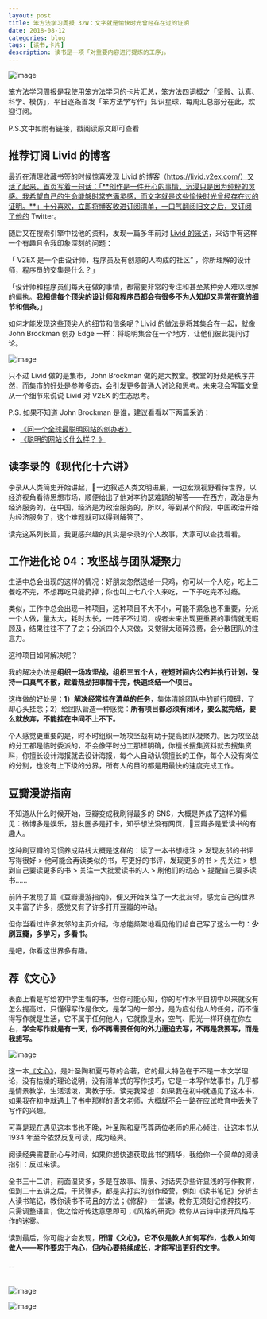 ```yaml
---
layout: post
title: 笨方法学习周报 32W：文字就是愉快时光曾经存在过的证明
date: 2018-08-12
categories: blog
tags: [读书,卡片]
description: 读书是一项「对重要内容进行提炼的工序」。
---
```



![image](http://upload-images.jianshu.io/upload_images/32598-10076b823e55a801?imageMogr2/auto-orient/strip%7CimageView2/2/w/1240)

笨方法学习周报是我使用笨方法学习的卡片汇总，笨方法四词概之「坚毅、认真、科学、模仿」，平日逐条首发「笨方法学写作」知识星球，每周汇总部分在此，欢迎订阅。

P.S.文中如附有链接，戳阅读原文即可查看

## 推荐订阅 Livid 的博客

最近在清理收藏书签的时候惊喜发现 Livid  的博客（https://livid.v2ex.com/）又活了起来，首页写着一句话：「**创作是一件开心的事情，沉浸只是因为纯粹的灵感。我希望自己的生命能够时常充满灵感，而文字就是这些愉快时光曾经存在过的证明。**」十分喜欢，立即将博客收进订阅清单，一口气翻阅旧文之后，又订阅了他的 Twitter。

随后又在搜索引擎中找他的资料，发现一篇多年前对 [Livid 的采访](http://www.ifanr.com/22202)，采访中有这样一个有趣且令我印象深刻的问题：

「 V2EX 是一个由设计师，程序员及有创意的人构成的社区” ，你所理解的设计师，程序员的交集是什么？」

「设计师和程序员们每天在做的事情，都需要非常的专注和甚至某种旁人难以理解的偏执。**我相信每个顶尖的设计师和程序员都会有很多不为人知却又异常在意的细节和信条。**」

如何才能发现这些顶尖人的细节和信条呢？Livid 的做法是将其集合在一起，就像 John Brockman 创办 Edge 一样：将聪明集合在一个地方，让他们彼此提问讨论。

![image](http://upload-images.jianshu.io/upload_images/32598-0a1d7a1c34144331?imageMogr2/auto-orient/strip%7CimageView2/2/w/1240) 

只不过 Livid 做的是集市，John Brockman 做的是大教堂。教堂的好处是秩序井然，而集市的好处是参差多态，会引发更多普通人讨论和思考。未来我会写篇文章从一个细节来说说 Livid 对 V2EX 的生态思考。

P.S. 如果不知道 John Brockman 是谁，建议看看以下两篇采访：

- [《问一个全球最聪明网站的创办者》](https://www.lw5u.com/zz/renwu/news/itemid-957875.html)
- [《聪明的网站长什么样？ 》](https://www.edge.org/Press/ChinaBlogweeklyMagazine.pdf)

## 读李录的《现代化十六讲》

李录从人类简史开始讲起，一边叙述人类文明进展，一边宏观视野看待世界，以经济视角看待思想市场，顺便给出了他对李约瑟难题的解答——在西方，政治是为经济服务的，在中国，经济是为政治服务的，所以，等到某个阶段，中国政治开始为经济服务了，这个难题就可以得到解答了。

读完这系列长篇，我更感兴趣的其实是李录的个人故事，大家可以查找看看。

## 工作进化论 04：攻坚战与团队凝聚力

生活中总会出现的这样的情况：好朋友忽然送给一只鸡，你可以一个人吃，吃上三餐吃不完，不想再吃只能扔掉；你也叫上七八个人来吃，一下子吃完不过瘾。

类似，工作中总会出现一种项目，这种项目不大不小，可能不紧急也不重要，分派一个人做，量太大，耗时太长，一阵子不过问，或者未来出现更重要的事情就无暇顾及，结果往往不了了之；分派四个人来做，又觉得太琐碎浪费，会分散团队的注意力。

这种项目如何解决呢？

我的解决办法是**组织一场攻坚战，组织三五个人，在短时间内公布并执行计划，保持一口真气不散，趁着热劲把事情干完，快速终结一个项目。**

这样做的好处是：**1）解决经常挂在清单的任务**，集体清除团队中的前行障碍，了却心头挂念；2）给团队营造一种感觉：**所有项目都必须有闭环，要么就完结，要么就放弃，不能挂在中间不上不下。**

个人感觉更重要的是，时不时组织一场攻坚战有助于提高团队凝聚力。因为攻坚战的分工都是临时委派的，不会像平时分工那样明确，你擅长搜集资料就去搜集资料，你擅长设计海报就去设计海报，每个人自动认领擅长的工作，每个人没有岗位的分别，也没有上下级的分界，所有人的目的都是用最快的速度完成工作。

## 豆瓣漫游指南

不知道从什么时候开始，豆瓣变成我刷得最多的 SNS，大概是养成了这样的偏见：微博多是娱乐，朋友圈多是打卡，知乎想法没有网页，豆瓣多是爱读书的有趣人。

这种刷豆瓣的习惯养成路线大概是这样的：读了一本书想标注 > 发现友邻的书评写得很好 > 他可能会再读类似的书，写更好的书评，发现更多的书 > 先关注 >  想到自己要读更多的书 > 关注一大批爱读书的人 > 刷他们的动态 > 提醒自己要多读书…… 

前阵子发现了篇《豆瓣漫游指南》，便又开始关注了一大批友邻，感觉自己的世界又丰富了许多，感觉又有了许多打开豆瓣的冲动。

但你当看过许多友邻的主页介绍，你总能频繁地看见他们给自己写了这么一句：**少刷豆瓣，多学习，多看书。**

是吧，你看这世界多有趣。

## 荐《文心》

表面上看是写给初中学生看的书，但你可能心知，你的写作水平自初中以来就没有怎么提高过，只懂得写作是作文，是学习的一部分，是为应付他人的任务，而不懂得写作就是生活，它不属于任何他人，它就像是水，空气、阳光一样环绕在你左右，**学会写作就是有一天，你不再需要任何的外力逼迫去写，不再是我要写，而是我想写。**

![image](http://upload-images.jianshu.io/upload_images/32598-3bb6bbf08ff7eb0c?imageMogr2/auto-orient/strip%7CimageView2/2/w/1240)

这一本[《文心》](https://book.douban.com/subject/26841182/)，是叶圣陶和夏丐尊的合著，它的最大特色在于不是一本文学理论，没有枯燥的理论说明，没有清单式的写作技巧，它是一本写作故事书，几乎都是情景教学，生活活泼，寓教于乐。读完我常想：如果我在初中就遇见了这本书，如果我在初中就遇上了书中那样的语文老师，大概就不会一路在应试教育中丢失了写作的兴趣。

可喜是现在遇见这本书也不晚，叶圣陶和夏丐尊两位老师的用心倾注，让这本书从 1934 年至今依然反复可读，成为经典。

阅读经典需要耐心与时间，如果你想快速获取此书的精华，我给你一个简单的阅读指引：反过来读。

全书三十二讲，前面湿货多，多是在故事、情景、对话夹杂些许显浅的写作教育，但到二十五讲之后，干货骤多，都是实打实的创作经营，例如《读书笔记》分析古人读书笔记，教你读书不苟且的方法；《修辞》一堂课，教你无须刻记修辞技巧，只需调整语言，使之恰好传达意思即可；《风格的研究》教你从古诗中拨开风格写作的迷雾。

读到最后，你可能才会发现，**所谓《文心》，它不仅是教人如何写作，也教人如何做人——写作要忠于内心，但内心要持续成长，才能写出更好的文字。**


######  --

![image](http://upload-images.jianshu.io/upload_images/32598-eb718b8ca77ec9a3?imageMogr2/auto-orient/strip%7CimageView2/2/w/1240)

![image](http://upload-images.jianshu.io/upload_images/32598-ba0215142e278083?imageMogr2/auto-orient/strip%7CimageView2/2/w/1240)

